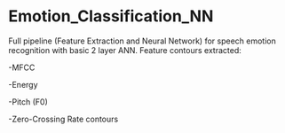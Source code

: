 # Emotion_Classification_NN
Full pipeline (Feature Extraction and Neural Network) for speech emotion recognition with basic 2 layer ANN. Feature contours extracted:

-MFCC

-Energy

-Pitch (F0)

-Zero-Crossing Rate contours

